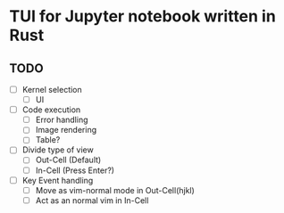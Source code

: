# TUI for Jupyter notebook written in Rust

## TODO
- [ ] Kernel selection
    - [ ] UI

- [ ] Code execution
    - [ ] Error handling
    - [ ] Image rendering
    - [ ] Table?

- [ ] Divide type of view
    - [ ] Out-Cell (Default)
    - [ ] In-Cell (Press Enter?)

- [ ] Key Event handling
    - [ ] Move as vim-normal mode in Out-Cell(hjkl)
    - [ ] Act as an normal vim in In-Cell
